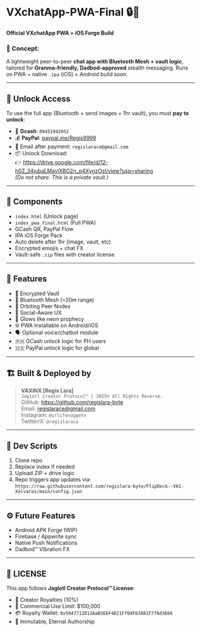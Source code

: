 # VXchatApp-PWA-Final 🔒💬  
**Official VXchatApp PWA + iOS Forge Build**

### 🧠 Concept:
A lightweight peer-to-peer **chat app with Bluetooth Mesh + vault logic**, tailored for **Granma-friendly, Dadbod-approved** stealth messaging. Runs on PWA + native `.ipa` (iOS) + Android build soon.

---

## 🔑 Unlock Access
To use the full app (Bluetooth + send images + 1hr vault), you must **pay to unlock**:

- 💸 **Gcash**: `09451942052`
- 💰 **PayPal**: [paypal.me/Regis9999](https://paypal.me/Regis9999)
- 🧳 Email after payment: `regislarace@gmail.com`
- 📦 Unlock Download:  
  👉 https://drive.google.com/file/d/12-h0Z_34jubaLMaylXBO2n_p4XynzOsI/view?usp=sharing  
  *(Do not share. This is a private vault.)*

---

## 🧩 Components
- `index.html` (Unlock page)
- `index_pwa_final.html` (Full PWA)
- GCash QR, PayPal Flow
- IPA iOS Forge Pack
- Auto delete after 1hr (image, vault, etc)
- Encrypted emojis + chat FX
- Vault-safe `.zip` files with creator license

---

## 📱 Features
- 🔐 Encrypted Vault
- 📡 Bluetooth Mesh (~20m range)
- 🧿 Orbiting Peer Nodes
- 🧠 Social-Aware UX
- 💎 Glows like neon prophecy
- 🌐 PWA Installable on Android/iOS
- 🗣️ Optional voice/chatbot module
- 🇵🇭 GCash unlock logic for PH users
- 🇺🇸 PayPal unlock logic for global

---

## 🏗️ Built & Deployed by
> **VAXINX [Regis Lara]**  
> `Jaglotl Creator Protocol™ | 2025© All Rights Reserve.`  
> GitHub: https://github.com/regislara-byte  
> Email: regislarace@gmail.com  
> Instagram: `@urlifenuggets`  
> Twitter/X: `@regislarace`  

---

## 💾 Dev Scripts
1. Clone repo
2. Replace index if needed
3. Upload ZIP + drive logic
4. Repo triggers app updates via:
   `https://raw.githubusercontent.com/regislara-byte/FlipDeck--VA1-Xalvaros/main/config.json`

---

## ⚙️ Future Features
- Android APK Forge (WIP)
- Firebase / Appwrite sync
- Native Push Notifications
- Dadbod™ Vibration FX

---

## 🚨 LICENSE
This app follows **Jaglotl Creator Protocol™ License**:
- 🧬 Creator Royalties (10%)
- 💼 Commercial Use Limit: $100,000
- 💳 Royalty Wallet: `0x5947712D13AaB3E6F4021Ff04F83881F778d3666`
- 📜 Immutable, Eternal Authorship
